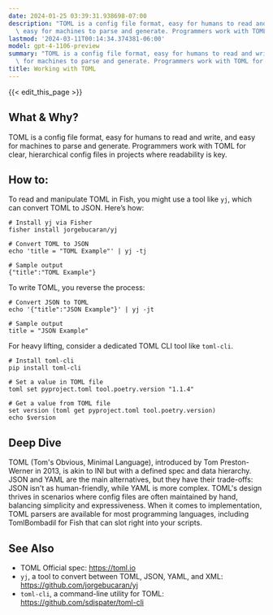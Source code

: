 ```yaml
---
date: 2024-01-25 03:39:31.938698-07:00
description: "TOML is a config file format, easy for humans to read and write, and\
  \ easy for machines to parse and generate. Programmers work with TOML for clear,\u2026"
lastmod: '2024-03-11T00:14:34.374381-06:00'
model: gpt-4-1106-preview
summary: "TOML is a config file format, easy for humans to read and write, and easy\
  \ for machines to parse and generate. Programmers work with TOML for clear,\u2026"
title: Working with TOML
---
```


{{< edit_this_page >}}

## What & Why?
TOML is a config file format, easy for humans to read and write, and easy for machines to parse and generate. Programmers work with TOML for clear, hierarchical config files in projects where readability is key.

## How to:
To read and manipulate TOML in Fish, you might use a tool like `yj`, which can convert TOML to JSON. Here’s how:

```fish
# Install yj via Fisher
fisher install jorgebucaran/yj

# Convert TOML to JSON
echo 'title = "TOML Example"' | yj -tj

# Sample output
{"title":"TOML Example"}
```

To write TOML, you reverse the process:

```fish
# Convert JSON to TOML
echo '{"title":"JSON Example"}' | yj -jt

# Sample output
title = "JSON Example"
```

For heavy lifting, consider a dedicated TOML CLI tool like `toml-cli`.

```fish
# Install toml-cli
pip install toml-cli

# Set a value in TOML file
toml set pyproject.toml tool.poetry.version "1.1.4"

# Get a value from TOML file
set version (toml get pyproject.toml tool.poetry.version)
echo $version
```

## Deep Dive
TOML (Tom's Obvious, Minimal Language), introduced by Tom Preston-Werner in 2013, is akin to INI but with a defined spec and data hierarchy. JSON and YAML are the main alternatives, but they have their trade-offs: JSON isn't as human-friendly, while YAML is more complex. TOML's design thrives in scenarios where config files are often maintained by hand, balancing simplicity and expressiveness. When it comes to implementation, TOML parsers are available for most programming languages, including TomlBombadil for Fish that can slot right into your scripts.

## See Also
- TOML Official spec: https://toml.io
- `yj`, a tool to convert between TOML, JSON, YAML, and XML: https://github.com/jorgebucaran/yj
- `toml-cli`, a command-line utility for TOML: https://github.com/sdispater/toml-cli
